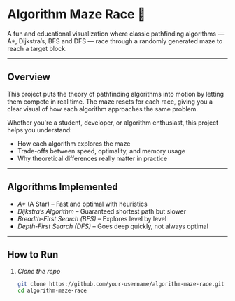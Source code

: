 #  Algorithm Maze Race 🏁  

A fun and educational visualization where classic pathfinding algorithms — A*, Dijkstra’s, BFS and DFS — race through a randomly generated maze to reach a target block.

---

##  Overview

This project puts the theory of pathfinding algorithms into motion by letting them compete in real time. The maze resets for each race, giving you a clear visual of how each algorithm approaches the same problem.

Whether you're a student, developer, or algorithm enthusiast, this project helps you understand:

- How each algorithm explores the maze  
- Trade-offs between speed, optimality, and memory usage  
- Why theoretical differences really matter in practice

---

##  Algorithms Implemented

- *A\** (A Star) – Fast and optimal with heuristics  
- *Dijkstra’s Algorithm* – Guaranteed shortest path but slower  
- *Breadth-First Search (BFS)* – Explores level by level  
- *Depth-First Search (DFS)* – Goes deep quickly, not always optimal

---

##  How to Run

1. *Clone the repo*  
   ```bash
   git clone https://github.com/your-username/algorithm-maze-race.git
   cd algorithm-maze-race
